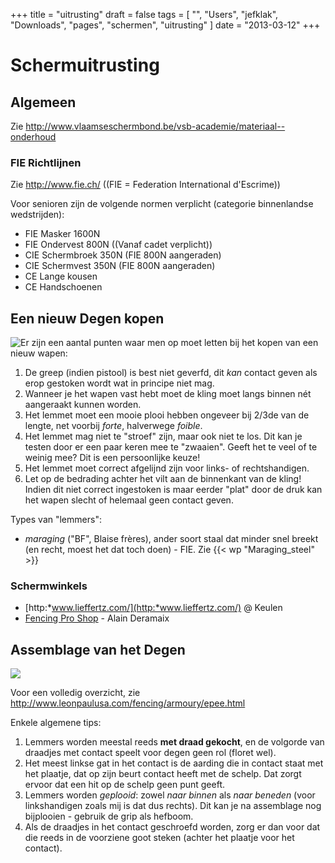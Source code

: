 +++
title = "uitrusting"
draft = false
tags = [
    "",
    "Users",
    "jefklak",
    "Downloads",
    "pages",
    "schermen",
    "uitrusting"
]
date = "2013-03-12"
+++
# Schermuitrusting 

## Algemeen 

Zie http://www.vlaamseschermbond.be/vsb-academie/materiaal--onderhoud

### FIE Richtlijnen 

Zie http://www.fie.ch/ ((FIE = Federation International d'Escrime))

Voor senioren zijn de volgende normen verplicht (categorie binnenlandse wedstrijden):

  * FIE Masker 1600N
  * FIE Ondervest 800N ((Vanaf cadet verplicht))
  * CIE Schermbroek 350N (FIE 800N aangeraden)
  * CIE Schermvest 350N (FIE 800N aangeraden)
  * CE Lange kousen
  * CE Handschoenen

## Een nieuw Degen kopen 
<img style='float: left;' src='/img//schermen/degen.jpg|'>
Er zijn een aantal punten waar men op moet letten bij het kopen van een nieuw wapen:

  1. De greep (indien pistool) is best niet geverfd, dit *kan* contact geven als erop gestoken wordt wat in principe niet mag. 
  2. Wanneer je het wapen vast hebt moet de kling moet langs binnen nét aangeraakt kunnen worden.
  3. Het lemmet moet een mooie plooi hebben ongeveer bij 2/3de van de lengte, net voorbij *forte*, halverwege *foible*.
  4. Het lemmet mag niet te "stroef" zijn, maar ook niet te los. Dit kan je testen door er een paar keren mee te "zwaaien". Geeft het te veel of te weinig mee? Dit is een persoonlijke keuze!
  5. Het lemmet moet correct afgelijnd zijn voor links- of rechtshandigen.
  6. Let op de bedrading achter het vilt aan de binnenkant van de kling! Indien dit niet correct ingestoken is maar eerder "plat" door de druk kan het wapen slecht of helemaal geen contact geven.

Types van "lemmers":

  * *maraging* ("BF", Blaise frères), ander soort staal dat minder snel breekt (en recht, moest het dat toch doen) - FIE. Zie {{< wp "Maraging_steel" >}}

### Schermwinkels 

  * [http:*www.lieffertz.com/](http:*www.lieffertz.com/) @ Keulen
  * [Fencing Pro Shop](http://www.synec-doc.be/escrime/fencing-pro/) - Alain Deramaix

## Assemblage van het Degen 

<img style='width: nolink&200 |px;' src='/img//schermen/epee_lemmers.jpg'>

Voor een volledig overzicht, zie http://www.leonpaulusa.com/fencing/armoury/epee.html

Enkele algemene tips:

  1. Lemmers worden meestal reeds **met draad gekocht**, en de volgorde van draadjes met contact speelt voor degen geen rol (floret wel). 
  2. Het meest linkse gat in het contact is de aarding die in contact staat met het plaatje, dat op zijn beurt contact heeft met de schelp. Dat zorgt ervoor dat een hit op de schelp geen punt geeft. 
  3. Lemmers worden *geplooid*: zowel *naar binnen* als *naar beneden* (voor linkshandigen zoals mij is dat dus rechts). Dit kan je na assemblage nog bijplooien - gebruik de grip als hefboom. 
  4. Als de draadjes in het contact geschroefd worden, zorg er dan voor dat die reeds in de voorziene goot steken (achter het plaatje voor het contact). 